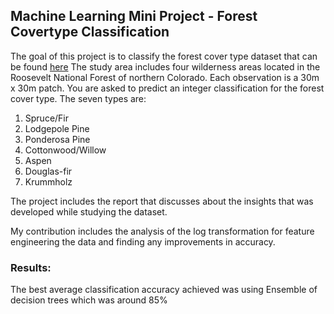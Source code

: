 ## Machine Learning Mini Project - Forest Covertype Classification

The goal of this project is to classify the forest cover type dataset that can be found [here](https://www.kaggle.com/c/forest-cover-type-prediction/data)
The study area includes four wilderness areas located in the Roosevelt National Forest of northern Colorado. Each observation is a 30m x 30m patch. You are asked to predict an integer classification for the forest cover type. The seven types are:

1. Spruce/Fir
2. Lodgepole Pine
3. Ponderosa Pine
4. Cottonwood/Willow
5. Aspen
6. Douglas-fir
7. Krummholz

The project includes the report that discusses about the insights that was developed while studying the dataset.

My contribution includes the analysis of the log transformation for feature engineering the data and finding any improvements in accuracy.

### Results:
The best average classification accuracy achieved was using Ensemble of decision trees which was around 85%
